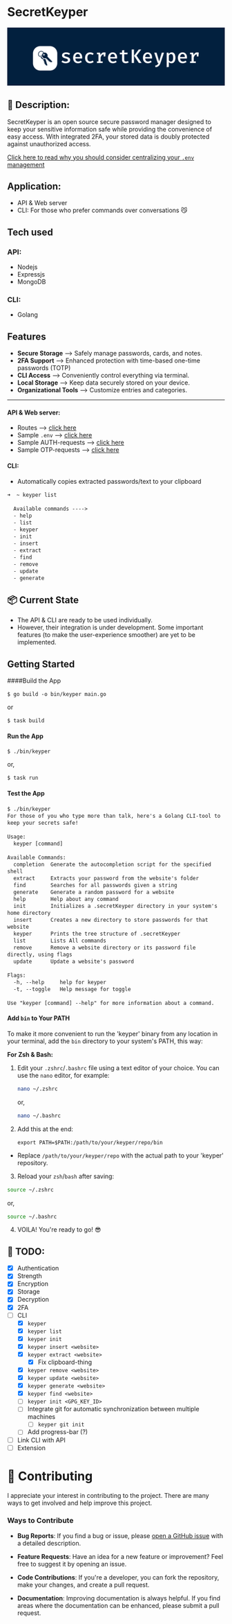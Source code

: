 # SecretKeyper

![Project Logo](./logo.png)

## 🧪 Description:

SecretKeyper is an open source secure password manager designed to keep your sensitive information safe while providing the convenience of easy access. With integrated 2FA, your stored data is doubly protected against unauthorized access.

[Click here to read why you should consider centralizing your `.env` management](https://medium.com/@tony.infisical/the-death-of-the-env-file-6d65bfc6ac5e)

## Application:

- API & Web server
- CLI: For those who prefer commands over conversations 😼
<!-- - CLI: If terminal is your idea of a cozy place  -->

## Tech used

### API:

- Nodejs
- Expressjs
- MongoDB

### CLI:

- Golang

## Features

- **Secure Storage** --> Safely manage passwords, cards, and notes.
- **2FA Support** --> Enhanced protection with time-based one-time passwords (TOTP)
- **CLI Access** --> Conveniently control everything via terminal.
- **Local Storage** --> Keep data securely stored on your device.
- **Organizational Tools** --> Customize entries and categories.

---

#### API & Web server:

- Routes --> [click here](./docs/Backend/routes.md)
- Sample `.env` --> [click here](./docs/Backend/sample_env.md)
- Sample AUTH-requests --> [click here](./docs/Backend/sample_reqs/controllers_reqs.md)
- Sample OTP-requests --> [click here](./docs/Backend/sample_reqs/otp_reqs.md)

#### CLI:

- Automatically copies extracted passwords/text to your clipboard

```
➜  ~ keyper list

  Available commands ---->
  - help
  - list
  - keyper
  - init
  - insert
  - extract
  - find
  - remove
  - update
  - generate
```

## 📦 Current State 
- The API & CLI are ready to be used individually. 
- However, their integration is under development. Some important features (to make the user-experience smoother) are yet to be implemented.

## Getting Started

####Build the App

```
$ go build -o bin/keyper main.go
```

or

```
$ task build
```

#### Run the App

```
$ ./bin/keyper
```

or,

```
$ task run
```

#### Test the App

```
$ ./bin/keyper
For those of you who type more than talk, here's a Golang CLI-tool to keep your secrets safe!

Usage:
  keyper [command]

Available Commands:
  completion  Generate the autocompletion script for the specified shell
  extract     Extracts your password from the website's folder
  find        Searches for all passwords given a string
  generate    Generate a random password for a website
  help        Help about any command
  init        Initializes a .secretKeyper directory in your system's home directory
  insert      Creates a new directory to store passwords for that website
  keyper      Prints the tree structure of .secretKeyper
  list        Lists All commands
  remove      Remove a website directory or its password file directly, using flags
  update      Update a website's password

Flags:
  -h, --help     help for keyper
  -t, --toggle   Help message for toggle

Use "keyper [command] --help" for more information about a command.
```


#### Add `bin` to Your PATH

To make it more convenient to run the 'keyper' binary from any location in your terminal, add the `bin` directory to your system's PATH, this way:

**For Zsh & Bash:**

1. Edit your `.zshrc`/`.bashrc` file using a text editor of your choice. You can use the `nano` editor, for example:

   ```sh
   nano ~/.zshrc
   ```
   or, 
   ```sh
   nano ~/.bashrc
   ```

2. Add this at the end:
   ```
   export PATH=$PATH:/path/to/your/keyper/repo/bin
   ```
* Replace `/path/to/your/keyper/repo` with the actual path to your 'keyper' repository.

3. Reload your `zsh`/`bash` after saving:
```sh
source ~/.zshrc
```
or,
```sh
source ~/.bashrc
```
4. VOILA! You're ready to go! 😎

## 📝 TODO:

- [x] Authentication
- [x] Strength
- [x] Encryption
- [x] Storage
- [x] Decryption
- [x] 2FA
- [ ] CLI
  - [x] `keyper`
  - [x] `keyper list`
  - [x] `keyper init`
  - [x] `keyper insert <website>`
  - [x] `keyper extract <website>`
    - [x] Fix clipboard-thing
  - [x] `keyper remove <website>`
  - [x] `keyper update <website>`
  - [x] `keyper generate <website>`
  - [x] `keyper find <website>`
  - [ ] `keyper init <GPG_KEY_ID>`
  - [ ] Integrate git for automatic synchronization between multiple machines
    - [ ] `keyper git init`
  - [ ] Add progress-bar (?)
- [ ] Link CLI with API
- [ ] Extension

# 🤝 Contributing

I appreciate your interest in contributing to the project. There are many ways to get involved and help improve this project.

### Ways to Contribute

- **Bug Reports**: If you find a bug or issue, please [open a GitHub issue](https://github.com/ReticentFacade/secretKeyper/issues) with a detailed description.

- **Feature Requests**: Have an idea for a new feature or improvement? Feel free to suggest it by opening an issue.

- **Code Contributions**: If you're a developer, you can fork the repository, make your changes, and create a pull request.

- **Documentation**: Improving documentation is always helpful. If you find areas where the documentation can be enhanced, please submit a pull request.